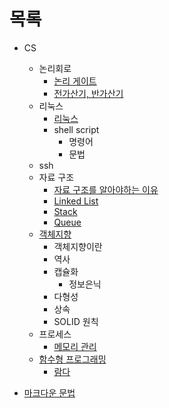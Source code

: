 # 목록 
+ CS
    + 논리회로
        + [논리 게이트](https://github.com/ese111/Today-I-Learn/blob/main/digitalLogicCode/digitalLogic.md)
        + [전가산기, 반가산기](https://github.com/ese111/Today-I-Learn/blob/main/digitalLogicCode/adder.md)
    + 리눅스
        + [리눅스](./linux/linux.md)
        + shell script
            + 명령어
            + 문법
    + ssh
    - 자료 구조
        - [자료 구조를 알아야하는 이유](./dataStructure/whyDataStruture.md)
        - [Linked List](./dataStructure/linkedList.md)
        - [Stack](./dataStructure/stack.md)
        - [Queue](./dataStructure/queue.md)
    - [객체지향](./oop/oop.md)
        - 객체지향이란
        - 역사
        - 캡슐화
            - 정보은닉
        - 다형성
        - 상속
        - SOLID 원칙
    - 프로세스
        - [메모리 관리](./processMemory/memoryManagement.md)
    - [함수형 프로그래밍](./Functional/Functional.md)
        - [람다](./Functional/Lamda.md)
    
    
+ [마크다운 문법](https://github.com/ese111/MyStudyDirectoryDictionary/blob/main/markDown.md#%EB%B2%88%ED%98%B8)